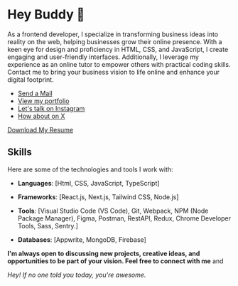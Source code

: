 # Hey Buddy 👋

As a frontend developer, I specialize in transforming business ideas into reality on the web, helping businesses grow their online presence. With a keen eye for design and proficiency in HTML, CSS, and JavaScript, I create engaging and user-friendly interfaces. Additionally, I leverage my experience as an online tutor to empower others with practical coding skills. Contact me to bring your business vision to life online and enhance your digital footprint.

- [Send a Mail](mailto:dannydotdev@gmail.com)
- [View my portfolio](https://danieltriedcoding.vercel.app)
- [Let's talk on Instagram](https://instagram.com/1am_programmer)
- [How about on X](https://x.com/1am_programmer2)

<a href="resume.pdf" download>Download My Resume</a>


## Skills
Here are some of the technologies and tools I work with:

- **Languages**: [Html, CSS, JavaScript, TypeScript]
  
- **Frameworks**: [React.js, Next.js, Tailwind CSS, Node.js]
  
- **Tools**: [Visual Studio Code (VS Code), Git, Webpack, NPM (Node Package Manager), Figma, Postman, RestAPI, Redux, Chrome Developer Tools, Sass, Sentry.]
  
- **Databases**: [Appwrite, MongoDB, Firebase]

**I'm always open to discussing new projects, creative ideas, and opportunities to be part of your vision. Feel free to connect with me** and

_Hey! If no one told you today, you're awesome._




